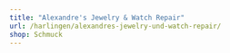 ```yaml
---
title: "Alexandre's Jewelry & Watch Repair"
url: /harlingen/alexandres-jewelry-und-watch-repair/
shop: Schmuck
---
```

